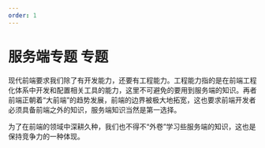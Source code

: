```yaml
---
order: 1
---
```


# 服务端专题 <Badge>专题</Badge>

现代前端要求我们除了有开发能力，还要有工程能力。工程能力指的是在前端工程化体系中开发和配置相关工具的能力，这里不可避免的要用到服务端的知识。再者前端正朝着“大前端”的趋势发展，前端的边界被极大地拓宽，这也要求前端开发者必须具备前端之外的知识，服务端知识当然是第一选择。

为了在前端的领域中深耕久种，我们也不得不“外卷”学习些服务端的知识，这也是保持竞争力的一种体现。
